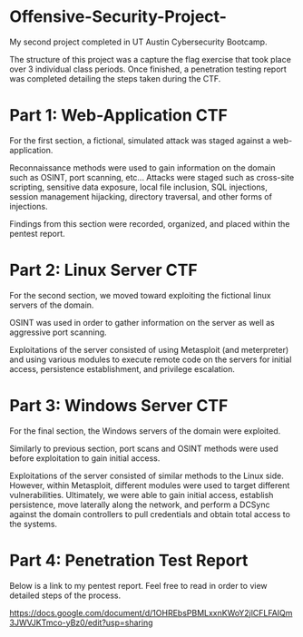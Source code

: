 # Offensive-Security-Project-
My second project completed in UT Austin Cybersecurity Bootcamp. 

The structure of this project was a capture the flag exercise that took place over 3 individual class periods. Once finished, a penetration testing report 
was completed detailing the steps taken during the CTF. 

# Part 1: Web-Application CTF 

For the first section, a fictional, simulated attack was staged against a web-application. 

Reconnaissance methods were used to gain information on the domain such as OSINT, port scanning, etc... 
Attacks were staged such as cross-site scripting, sensitive data exposure, local file inclusion, SQL injections, session management hijacking, directory traversal, 
and other forms of injections. 

Findings from this section were recorded, organized, and placed within the pentest report. 

# Part 2: Linux Server CTF

For the second section, we moved toward exploiting the fictional linux servers of the domain. 

OSINT was used in order to gather information on the server as well as aggressive port scanning. 

Exploitations of the server consisted of using Metasploit (and meterpreter) and using various modules to execute remote code on the servers for initial access, persistence establishment, and privilege escalation. 

# Part 3: Windows Server CTF

For the final section, the Windows servers of the domain were exploited. 

Similarly to previous section, port scans and OSINT methods were used before exploitation to gain initial access. 

Exploitations of the server consisted of similar methods to the Linux side. However, within Metasploit, different modules were used to target different vulnerabilities. Ultimately, we were able to gain initial access, establish persistence, move laterally along the network, and perform a DCSync against the domain controllers to pull credentials and obtain total access to the systems. 

# Part 4: Penetration Test Report 

Below is a link to my pentest report. Feel free to read in order to view detailed steps of the process. 

https://docs.google.com/document/d/1OHREbsPBMLxxnKWoY2jlCFLFAIQm3JWVJKTmco-yBz0/edit?usp=sharing
